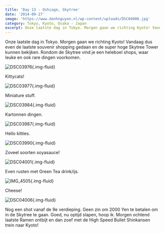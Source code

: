 ```yaml
---
title: 'Day 13 - Oshiage, Skytree'
date: '2014-09-27'
image: 'https://www.danhnguyen.nl/wp-content/uploads/DSC04006.jpg'
category: Tokyo, Kyoto, Osaka - Japan
excerpt: Onze laatste dag in Tokyo. Morgen gaan we richting Kyoto! Vandaag dus even de laatste souvenir shopping gedaan...
---
```


Onze laatste dag in Tokyo. Morgen gaan we richting Kyoto! Vandaag dus even de laatste souvenir shopping gedaan en de super hoge Skytree Tower kunnen bekijken. Rondom de Skytree vind je een heleboel shops, waar leuke en ook rare dingen voorkomen.

![DSC03976](https://www.danhnguyen.nl/wp-content/uploads/DSC03976-1024x575.jpg){.img-fluid}

Kittycats!

![DSC03977](https://www.danhnguyen.nl/wp-content/uploads/DSC03977-1024x575.jpg){.img-fluid}

Miniature stuff.

![DSC03984](https://www.danhnguyen.nl/wp-content/uploads/DSC03984-1024x575.jpg){.img-fluid}

Kartonnen dingen.

![DSC03987](https://www.danhnguyen.nl/wp-content/uploads/DSC03987-1024x575.jpg){.img-fluid}

Hello kitties.

![DSC03990](https://www.danhnguyen.nl/wp-content/uploads/DSC03990-1024x575.jpg){.img-fluid}

Zoveel soorten soyasauce!

![DSC04001](https://www.danhnguyen.nl/wp-content/uploads/DSC04001-1024x575.jpg){.img-fluid}

Even rusten met Green Tea drink/ijs.

![IMG_4505](https://www.danhnguyen.nl/wp-content/uploads/IMG_4505-576x1024.jpg){.img-fluid}

Cheese!

![DSC04006](https://www.danhnguyen.nl/wp-content/uploads/DSC04006-1024x575.jpg){.img-fluid}

Nog een shot vanaf de 9e verdieping. Geen zin om 2000 Yen te betalen om in de Skytree te gaan. Goed, nu optijd slapen, hoop ik. Morgen ochtend laatste Ramen ontbijt en dan zoef met de High Speed Bullet Shinkansen trein naar Kyoto!
